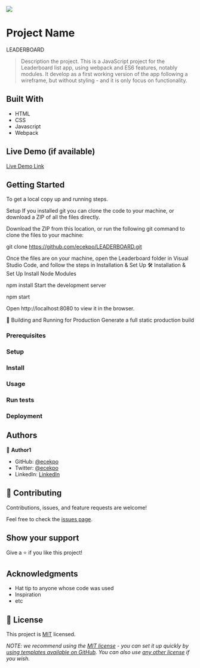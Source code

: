 ![](https://img.shields.io/badge/Microverse-blueviolet)

# Project Name
  LEADERBOARD

> Description the project.
This is a JavaScript project for the Leaderboard list app, using webpack and ES6 features, notably modules. It develop as a first working version of the app following a wireframe, but without styling - and it is only focus on functionality. 

## Built With

- HTML
- CSS
- Javascript
- Webpack

## Live Demo (if available)

[Live Demo Link](https://livedemo.com)


## Getting Started

To get a local copy up and running steps.

Setup If you installed git you can clone the code to your machine, or download a ZIP of all the files directly.

Download the ZIP from this location, or run the following git command to clone the files to your machine:

git clone https://github.com/ecekpo/LEADERBOARD.git

Once the files are on your machine, open the Leaderboard folder in Visual Studio Code, and follow the steps in Installation & Set Up 🛠 Installation & Set Up Install Node Modules

npm install Start the development server

npm start

Open http://localhost:8080 to view it in the browser.

🚀 Building and Running for Production Generate a full static production build

### Prerequisites

### Setup

### Install

### Usage

### Run tests

### Deployment



## Authors

👤 **Author1**

- GitHub: [@ecekpo](https://github.com/ecekpo)
- Twitter: [@ecekpo](https://twitter.com/ecekpo)
- LinkedIn: [LinkedIn](https://linkedin.com/in/ecekpo)

## 🤝 Contributing

Contributions, issues, and feature requests are welcome!

Feel free to check the [issues page](../../issues/).

## Show your support

Give a ⭐️ if you like this project!

## Acknowledgments

- Hat tip to anyone whose code was used
- Inspiration
- etc

## 📝 License

This project is [MIT](./LICENSE) licensed.

_NOTE: we recommend using the [MIT license](https://choosealicense.com/licenses/mit/) - you can set it up quickly by [using templates available on GitHub](https://docs.github.com/en/communities/setting-up-your-project-for-healthy-contributions/adding-a-license-to-a-repository). You can also use [any other license](https://choosealicense.com/licenses/) if you wish._
